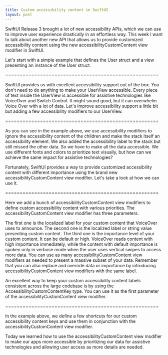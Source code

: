 ```yaml
---
title: Custom accessibility content in SwiftUI
layout: post
---
```


SwiftUI Release 3 brought a lot of new accessibility APIs, which we can use to improve user experience drastically in an effortless way. This week I want to talk about another new API that allows us to provide customized accessibility content using the new accessibilityCustomContent view modifier in SwiftUI.

Let's start with a simple example that defines the User struct and a view presenting an instance of the User struct.

=====================================================

SwiftUI provides us with excellent accessibility support out of the box. You don't need to do anything to make your UserView accessible. Every piece of text inside the UserView is accessible for assistive technologies like VoiceOver and Switch Control. It might sound good, but it can overwhelm Voice Over with a lot of data. Let's improve accessibility support a little bit but adding a few accessibility modifiers to our UserView.

=====================================================

As you can see in the example above, we use accessibility modifiers to ignore the accessibility content of the children and make the stack itself an accessibility element. We also added the accessibility label to the stack but still missed the other data. So we have to make all the data accessible. We use different fonts and colors to prioritize text visually, but how can we achieve the same impact for assistive technologies?

Fortunately, SwiftUI provides a way to provide customized accessibility content with different importance using the brand new accessibilityCustomContent view modifier. Let's take a look at how we can use it.

=====================================================

Here we add a bunch of accessibilityCustomContent view modifiers to define custom accessibility content with various priorities. The accessibilityCustomContent view modifier has three parameters.

The first one is the localized label for your custom content that VoiceOver uses to announce.
The second one is the localized label or string value presenting custom content.
The third one is the importance level of your custom content. It can be default or high. VoiceOver reads content with high importance immediately, while the content with default importance is spoken only in verbose mode when the user uses vertical swipes to access more data.
You can use as many accessibilityCustomContent view modifiers as needed to present a massive subset of your data. Remember that you can also replace and override data or importance by introducing accessibilityCustomContent view modifiers with the same label.

An excellent way to keep your custom accessibility content labels consistent across the large codebase is by using the AccessibilityCustomContentKey type. You can use it as the first parameter of the accessibilityCustomContent view modifier.

=====================================================

In the example above, we define a few shortcuts for our custom accessibility content keys and use them in conjunction with the accessibilityCustomContent view modifier.

Today we learned how to use the accessibilityCustomContent view modifier to make our apps more accessible by prioritizing our data for assistive technologies and allowing user access as more details are needed.
